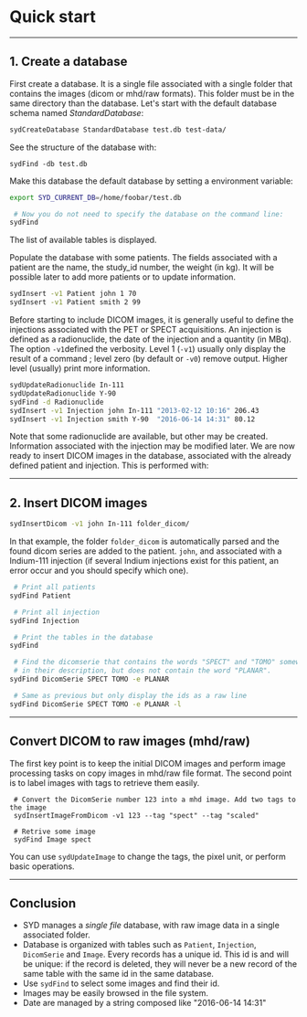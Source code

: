 

# Quick start

<!-- toc -->

-----------------------------------------------------
## 1. Create a database

First create a database. It is a single file associated with a single folder that contains the images (dicom or mhd/raw formats). This folder must be in the same directory than the database. Let's start with the default database schema named *StandardDatabase*:

```bash
sydCreateDatabase StandardDatabase test.db test-data/
```

See the structure of the database with:
```
sydFind -db test.db
```

Make this database the default database by setting a environment variable:
```bash
export SYD_CURRENT_DB=/home/foobar/test.db

 # Now you do not need to specify the database on the command line:
sydFind
```

The list of available tables is displayed.


Populate the database with some patients. The fields associated with a patient are the name, the study_id number, the weight (in kg). It will be possible later to add more patients or to update information.

```sh
sydInsert -v1 Patient john 1 70
sydInsert -v1 Patient smith 2 99
```

Before starting to include DICOM images, it is generally useful to define the injections associated with the PET or SPECT acquisitions. An injection is defined as a radionuclide, the date of the injection and a quantity (in MBq). The option `-v1`defined the verbosity. Level 1 (`-v1`) usually only display the result of a command ; level zero (by default or `-v0`) remove output. Higher level (usually) print more information.

```sh
sydUpdateRadionuclide In-111
sydUpdateRadionuclide Y-90
sydFind -d Radionuclide
sydInsert -v1 Injection john In-111 "2013-02-12 10:16" 206.43
sydInsert -v1 Injection smith Y-90  "2016-06-14 14:31" 80.12
```

Note that some radionuclide are available, but other may be created. Information associated with the injection may be modified later. We are now ready to insert DICOM images in the database, associated with the already defined patient and injection. This is performed with:

----------------------------------------------------------
## 2. Insert DICOM images

```sh
sydInsertDicom -v1 john In-111 folder_dicom/
```

In that example, the folder  `folder_dicom` is automatically parsed and the found dicom series are added to the patient. `john`, and associated with a Indium-111 injection (if several Indium injections exist for this patient, an error occur and you should specify which one). 

```sh
 # Print all patients
sydFind Patient

 # Print all injection
sydFind Injection

 # Print the tables in the database
sydFind

 # Find the dicomserie that contains the words "SPECT" and "TOMO" somewhere
 # in their description, but does not contain the word "PLANAR".
sydFind DicomSerie SPECT TOMO -e PLANAR

 # Same as previous but only display the ids as a raw line
sydFind DicomSerie SPECT TOMO -e PLANAR -l
```

----------------------------------------------------------
## Convert DICOM to raw images (mhd/raw)

The first key point is to keep the initial DICOM images and perform image processing tasks on copy images in mhd/raw file format. The second point is to label images with tags to retrieve them easily.

```
 # Convert the DicomSerie number 123 into a mhd image. Add two tags to the image
 sydInsertImageFromDicom -v1 123 --tag "spect" --tag "scaled"

 # Retrive some image
 sydFind Image spect
```

You can use `sydUpdateImage` to change the tags, the pixel unit, or perform basic operations.


----------------------------------------------------------
## Conclusion


* SYD manages a *single file* database, with raw image data in a single associated folder.
* Database is organized with tables such as `Patient`, `Injection`, `DicomSerie` and `Image`. Every records has a unique id. This id is and will be unique: if the record is deleted, they will never be a new record of the same table with the same id in the same database.
* Use ```sydFind``` to select some images and find their id.
* Images may be easily browsed in the file system.
* Date are managed by a string composed like "2016-06-14 14:31"


<!-- ## Select and convert DICOM to ITK ready -->

<!-- The previous step may be considered as a first step to define more or less "stable" data in the database. Now image processing and computation could be performed and will be also stored in the database. We consider that DICOM image are reaad-only, every process will be performed on image stored in another format. ITK Metafile (mhd/raw) is the default image format. -->
